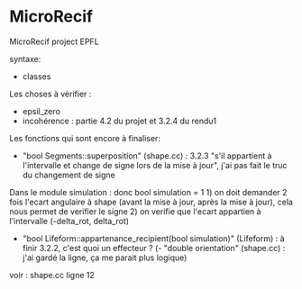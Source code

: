 # MicroRecif
MicroRecif project EPFL

syntaxe:

- classes


Les choses à vérifier :

- epsil_zero 
- incohérence : partie 4.2 du projet et 3.2.4 du rendu1 


Les fonctions qui sont encore à finaliser:

- "bool Segments::superposition" (shape.cc) : 3.2.3 "s'il appartient à l'intervalle et change de signe lors de la mise à jour", j'ai pas        fait le truc du changement de signe 

Dans le module simulation : donc bool simulation = 1
    1) on doit demander 2 fois l'ecart angulaire à shape (avant la mise à jour, après la mise à jour), cela nous permet de verifier le signe 
    2) on verifie que l'ecart appartien à l'intervalle (-delta_rot, delta_rot)

- "bool Lifeform::appartenance_recipient(bool simulation)" (Lifeform) : à finir 3.2.2, c'est quoi un effecteur ?
(- "double orientation" (shape.cc) : j'ai gardé la ligne, ça me parait plus logique)

voir :
shape.cc ligne 12


